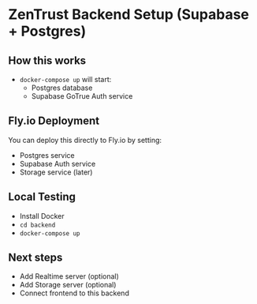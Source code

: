 # ZenTrust Backend Setup (Supabase + Postgres)

## How this works

- `docker-compose up` will start:
  - Postgres database
  - Supabase GoTrue Auth service

## Fly.io Deployment
You can deploy this directly to Fly.io by setting:
- Postgres service
- Supabase Auth service
- Storage service (later)

## Local Testing
- Install Docker
- `cd backend`
- `docker-compose up`

## Next steps
- Add Realtime server (optional)
- Add Storage server (optional)
- Connect frontend to this backend
